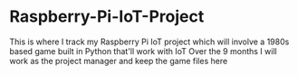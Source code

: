 # Raspberry-Pi-IoT-Project
This is where I track my Raspberry Pi IoT project which will involve a 1980s based game built in Python that'll work with IoT
Over the 9 months I will work as the project manager and keep the game files here
